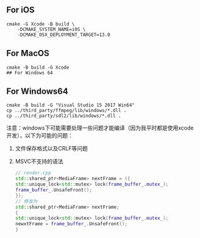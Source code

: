 ## For iOS

```
cmake -G Xcode -B build \
    -DCMAKE_SYSTEM_NAME=iOS \
    -DCMAKE_OSX_DEPLOYMENT_TARGET=13.0
```
## For MacOS

```shell
cmake -B build -G Xcode
## For Windows 64
```
## For Windows64

```shell
cmake -B build -G "Visual Studio 15 2017 Win64"
cp ../third_party/ffmpeg/lib/windows/*.dll .
cp ../third_party/sdl2/lib/windows/*.dll .
```

注意：windows下可能需要处理一些问题才能编译（因为我平时都是使用xcode开发），以下为可能的问题：

1. 文件保存格式以及CRLF等问题

2. MSVC不支持的语法

   ```c++
   // render.cpp
   std::shared_ptr<MediaFrame> nextFrame = ({
   std::unique_lock<std::mutex> lock(frame_buffer_.mutex_);
   frame_buffer_.UnsafeFront();
   });
   // 修改为
   std::shared_ptr<MediaFrame> nextFrame;
   {
   std::unique_lock<std::mutex> lock(frame_buffer_.mutex_);
   newxtFrame = frame_buffer_.UnsafeFront();
   }
   ```

   

   

